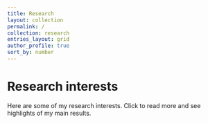 ```yaml
---
title: Research
layout: collection
permalink: /
collection: research
entries_layout: grid
author_profile: true
sort_by: number
---
```


Research interests
======

Here are some of my research interests. Click to read more and see
highlights of my main results.

